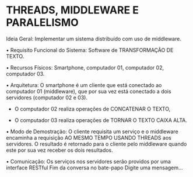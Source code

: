 # THREADS, MIDDLEWARE E PARALELISMO 

Ideia Geral: Implementar um sistema distribuído com uso de middleware.

• Requisito Funcional do Sistema: Software de TRANSFORMAÇÃO DE TEXTO.

• Recursos Físicos: Smartphone, computador 01, computador 02, computador 03.

• Arquitetura: O smartphone é um cliente que está conectado ao computador 01 (middleware), que por sua vez está conectado a dois servidores (computador 02 e 03).

- O computador 02 realiza operações de CONCATENAR O TEXTO,

- O computador 03 realiza operações de TORNAR O TEXTO CAIXA ALTA.

• Modo de Demostração: O cliente requisita um serviço e o middleware encaminha a requisição AO MESMO TEMPO USANDO THREADS aos servidores. O resultado é retornado para o cliente pelo middleware quando este por sua vez receber os dois resultados.

• Comunicação: Os serviços nos servidores serão providos por uma interface RESTful Fim da conversa no bate-papo Digite uma mensagem...
